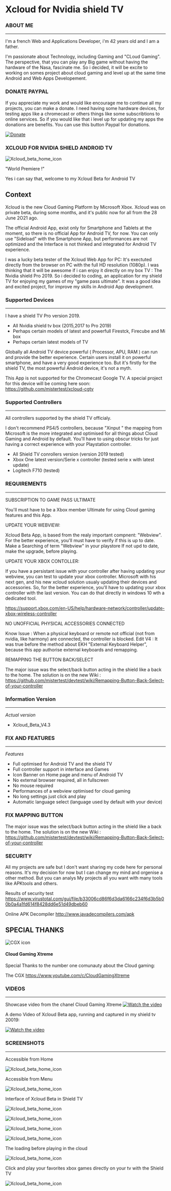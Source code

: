 # Xcloud for Nvidia shield TV


### ABOUT ME
**********

I'm a french Web and Applications Developer, i'm 42 years old and I am a father. 

I'm passionate about Technology, including Gaming and "CLoud Gaming". 
The perspective, that you can play any Big game without having the hardware of the Nasa, fascinate me. So i decided, it will be excite to working on somes project about cloud gaming and level up at the same time Android and Web Apps Developement.



### DONATE PAYPAL

If you appreciate my work and would like encourage me to continue all my projects, you can make a donate. I need having some hardware devices, for testing apps like a chromecast or  others things like some subscribtions to online services. So if you would like that i level up for updating my apps the donations are benefits. 
You can use this button Paypal for donations.

[![Donate](https://img.shields.io/badge/Donate-PayPal-green.svg)](https://www.paypal.com/paypalme/cmsxpert)




### XCLOUD FOR NVIDIA SHIELD ANDROID TV




![Xcloud_beta_home_icon](https://github.com/mistertest/xcloud-shield/blob/master/img/banner_xcloud_beta_app.png)


 "World Premiere !"
 
 Yes i can say that, welcome to my Xcloud Beta for Android TV


## Context

Xcloud is the new Cloud Gaming Platform by Microsoft Xbox.
Xcloud was on private beta, during some months, and it's public now for all from the 28 June 2O21 ago.


The official Android App, exist only for Smartphone and Tablets at the moment, so there is no official App for Android TV, for now.
You can only use "Sideload" with  the Smartphone App, but performances are not optimized and the Interface is not thinked and integrated for Android TV experience.

I was a lucky beta tester of the Xcloud Web App for PC: It's exectuted directly from the browser  on PC with the full HD resolution (1080p). 
I was thinking that it will be awesome if i can enjoy it directly on my box TV : The Nvidia shield Pro 2019.
So i decided to coding, an application for my shield TV for enjoying my games of my "game pass ultimate".
It was a good idea and excited project, for improve my skills in Android App development.




### Supported Devices
-------------------

I have a shield TV Pro version 2019.

- All Nvidia shield tv box (2015,2017 to Pro 2019)
- Perhaps certain models of latest and powerfull Firestck, Firecube and Mi box
- Perhaps certain latest models of TV

Globally all Android TV device powerful ( Processor, APU, RAM ) can run and provide the better experience.
Certain users install it on powerful smartphone, and have a very good experience too.
But it's firstly for the shield TV, the most powerful Android device, it's not a myth.


This App is not supported for the Chromecast Google TV.
A special project for this device will be coming here soon:
https://github.com/mistertest/xcloud-cgtv


### Supported Controllers
------------------------

All controllers supported by the shield TV officialy.

I don't recommend PS4/5 controllers, because "Xinput " the mapping from Microsoft is the more integrated and optimised for all things about Cloud Gaming and Android by default. You'll have to using obscur tricks for just having a correct experience with your Playstation controller.

- All Shield TV conrollers version (version 2019 tested)
- Xbox One latest version/Serie x controller (tested serie x with latest update)
- Logitech F710 (tested)


### REQUIREMENTS
-------------


SUBSCRIPTION TO GAME PASS ULTIMATE

You'll must have to be a Xbox member Ultimate for using Cloud gaming features and this App.

UPDATE YOUR WEBVIEW:

Xcloud Beta App, is based from the realy important compnent: "Webview".
For the better experience, you'll must have to verify if this is up to date.
Make a Searching of term "Webview" in your playstore
If not upd to date, make the upgrade, before playing.

UPDATE YOUR XBOX CONTOLLER:

If you have a persistant issue with your controller after having updating your webview, 
you can test to update your xbox controller.
Microsoft with his next gen, and his new xcloud solution usualy updating their devices and accessories.
So, for the better experience, you'll have to updating your xbox controller with the last version.
You can do that directly in windows 10 wth a dedicated tool.

https://support.xbox.com/en-US/help/hardware-network/controller/update-xbox-wireless-controller

NO UNOFFICIAL PHYSICAL ACCESSORIES CONNECTED

Know Issue : When a physical keyboard or remote not official (not from nvidia, like harmony) are connected, the controller is blocked.
Edit V4 :
It was true before the method about EKH "External Keyboard Helper", because this app authorise external keyboards and remapping.

REMAPPING THE BUTTON BACK/SELECT

The major issue was the select/back button acting in the shield like a back to the home.
The solution is on the new Wiki :
https://github.com/mistertest/devtest/wiki/Remapping-Button-Back-Select-of-your-controller







### Information Version
---------------------

*Actual version*
- Xcloud_Beta_V4.3


### FIX AND FEATURES
---------------------

*Features*
- Full optimised for Android TV and the shield TV
- Full controller support in interface and Games
- Icon Banner on Home page and menu of Android TV
- No external browser required, all in fullscreen
- No mouse required
- Performances of a webview optimised for cloud gaming
- No long settings just click and play
- Automatic language select (language used by default  with your device)

 
 
 ### FIX MAPPING BUTTON
 
The major issue was the select/back button acting in the shield like a back to the home.
The solution is on the new Wiki :
https://github.com/mistertest/devtest/wiki/Remapping-Button-Back-Select-of-your-controller



### SECURITY

All my projects are safe but I don't want sharing my code here for personal reasons. It's my decision for now but I can change my mind and orgenise a other method. 
But you can analys My projects all you want with many tools like APKtools and others.

Results of security test 
https://www.virustotal.com/gui/file/b33006cd86f6d3da6166c234f6d3b5b00b0a4a1fd614f8428dd6e51d49dbeb60

Online APK Decompiler 
http://www.javadecompilers.com/apk



## SPECIAL THANKS

 
![CGX icon](https://github.com/mistertest/luna-shield/blob/main/images/unnamed.jpg)
 
 
#### Cloud Gaming Xtreme
 
Special Thanks to the number one comunauty about the Cloud gaming:
 
The CGX 
https://www.youtube.com/c/CloudGamingXtreme



### VIDEOS
-----------


Showcase video  from the chanel Cloud Gaming Xtreme
[![Watch the video](https://img.youtube.com/vi/fzqqhDurLcs/maxresdefault.jpg)](https://www.youtube.com/watch?v=fzqqhDurLcs)

A  demo Video of Xcloud Beta app, running and captured in my shield tv 20019:

[![Watch the video](https://img.youtube.com/vi/IzYi6zt-elk/maxresdefault.jpg)](https://youtu.be/IzYi6zt-elk)



### SCREENSHOTS
---------------------

Accessible from Home 

![Xcloud_beta_home_icon](https://github.com/mistertest/xcloud-shield/blob/master/img/xcloud_new_banner_app.png)

Accessible from Menu

![Xcloud_beta_home_icon](https://github.com/mistertest/xcloud-shield/blob/master/img/xcloud_new_banner_home.png)


Interface of Xcloud Beta in Shield TV

![Xcloud_beta_home_icon](https://raw.githubusercontent.com/mistertest/devtest/master/img/Home_xcloud2.png)

![Xcloud_beta_home_icon](https://raw.githubusercontent.com/mistertest/devtest/master/img/Interface_xcloud1.png)

![Xcloud_beta_home_icon](https://raw.githubusercontent.com/mistertest/devtest/master/img/Interface2.png)

![Xcloud_beta_home_icon](https://raw.githubusercontent.com/mistertest/devtest/master/img/interface3.png)

The loading before playing in the cloud

![Xcloud_beta_home_icon](https://raw.githubusercontent.com/mistertest/devtest/master/img/Xcloud_loading.png)


Click and play your favorites xbox games directly on your tv with the Shield TV

![Xcloud_beta_home_icon](https://raw.githubusercontent.com/mistertest/devtest/master/img/in_Game1.png)






